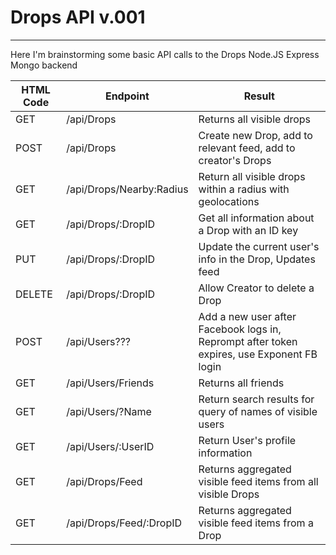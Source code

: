# Drops API v.001
---
Here I'm brainstorming some basic API calls to the Drops Node.JS Express Mongo backend 

| HTML Code | Endpoint | Result |
|-----------|----------|--------|
| GET       | /api/Drops | Returns all visible drops |
| POST      | /api/Drops | Create new Drop, add to relevant feed, add to creator's Drops |
| GET       | /api/Drops/Nearby:Radius | Return all visible drops within a radius with geolocations |
| GET       | /api/Drops/:DropID | Get all information about a Drop with an ID key |
| PUT       | /api/Drops/:DropID | Update the current user's info in the Drop, Updates feed |
| DELETE    | /api/Drops/:DropID | Allow Creator to delete a Drop |
| POST      | /api/Users??? | Add a new user after Facebook logs in, Reprompt after token expires, use Exponent FB login |
| GET       | /api/Users/Friends | Returns all friends |
| GET       | /api/Users/?Name | Return search results for query of names of visible users |
| GET       | /api/Users/:UserID | Return User's profile information |
| GET       | /api/Drops/Feed | Returns aggregated visible feed items from all visible Drops |
| GET       | /api/Drops/Feed/:DropID | Returns aggregated visible feed items from a Drop |
